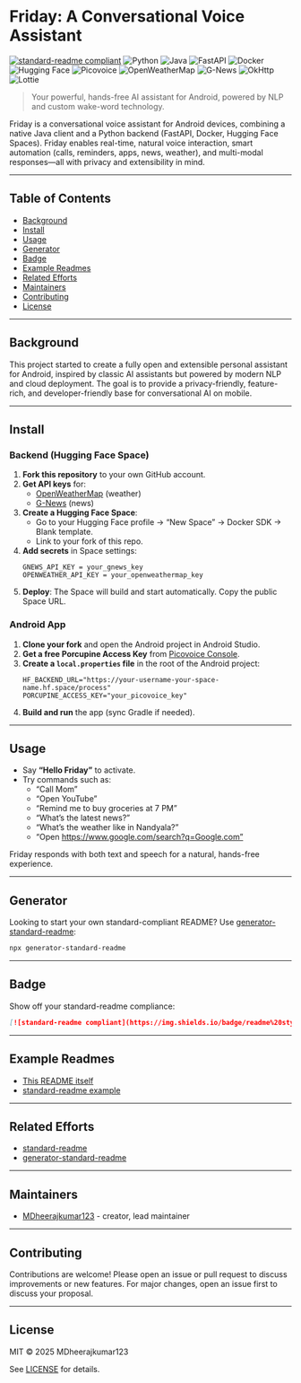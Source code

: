 # Friday: A Conversational Voice Assistant

[![standard-readme compliant](https://img.shields.io/badge/readme%20style-standard-brightgreen.svg?style=flat-square)](https://github.com/RichardLitt/standard-readme)
![Python](https://img.shields.io/badge/Python-3.10-blue.svg?logo=python&style=flat-square)
![Java](https://img.shields.io/badge/Java-Android-orange.svg?logo=java&style=flat-square)
![FastAPI](https://img.shields.io/badge/FastAPI-Backend-009688?logo=fastapi&style=flat-square)
![Docker](https://img.shields.io/badge/Docker-Containerized-2496ED?logo=docker&style=flat-square)
![Hugging Face](https://img.shields.io/badge/Hugging%20Face-Transformers-f9a825?logo=huggingface&style=flat-square)
![Picovoice](https://img.shields.io/badge/Picovoice-Porcupine-6C47FF?style=flat-square)
![OpenWeatherMap](https://img.shields.io/badge/API-OpenWeatherMap-0077be?style=flat-square)
![G-News](https://img.shields.io/badge/API-G--News-34a853?style=flat-square)
![OkHttp](https://img.shields.io/badge/OkHttp-Networking-2C3E50?style=flat-square)
![Lottie](https://img.shields.io/badge/Lottie-Animations-00BFFF?style=flat-square)

> Your powerful, hands-free AI assistant for Android, powered by NLP and custom wake-word technology.

Friday is a conversational voice assistant for Android devices, combining a native Java client and a Python backend (FastAPI, Docker, Hugging Face Spaces). Friday enables real-time, natural voice interaction, smart automation (calls, reminders, apps, news, weather), and multi-modal responses—all with privacy and extensibility in mind.

---

## Table of Contents
- [Background](#background)
- [Install](#install)
- [Usage](#usage)
- [Generator](#generator)
- [Badge](#badge)
- [Example Readmes](#example-readmes)
- [Related Efforts](#related-efforts)
- [Maintainers](#maintainers)
- [Contributing](#contributing)
- [License](#license)

---

## Background

This project started to create a fully open and extensible personal assistant for Android, inspired by classic AI assistants but powered by modern NLP and cloud deployment. The goal is to provide a privacy-friendly, feature-rich, and developer-friendly base for conversational AI on mobile.

---

## Install

### Backend (Hugging Face Space)

1. **Fork this repository** to your own GitHub account.
2. **Get API keys** for:
   - [OpenWeatherMap](https://openweathermap.org/) (weather)
   - [G-News](https://gnews.io/) (news)
3. **Create a Hugging Face Space**:
   - Go to your Hugging Face profile → “New Space” → Docker SDK → Blank template.
   - Link to your fork of this repo.
4. **Add secrets** in Space settings:
   ```
   GNEWS_API_KEY = your_gnews_key
   OPENWEATHER_API_KEY = your_openweathermap_key
   ```
5. **Deploy**: The Space will build and start automatically. Copy the public Space URL.

### Android App

1. **Clone your fork** and open the Android project in Android Studio.
2. **Get a free Porcupine Access Key** from [Picovoice Console](https://picovoice.ai/console/).
3. **Create a `local.properties` file** in the root of the Android project:
   ```
   HF_BACKEND_URL="https://your-username-your-space-name.hf.space/process"
   PORCUPINE_ACCESS_KEY="your_picovoice_key"
   ```
4. **Build and run** the app (sync Gradle if needed).

---

## Usage

- Say **“Hello Friday”** to activate.
- Try commands such as:
  - “Call Mom”
  - “Open YouTube”
  - “Remind me to buy groceries at 7 PM”
  - “What’s the latest news?”
  - “What’s the weather like in Nandyala?”
  - “Open https://www.google.com/search?q=Google.com”

Friday responds with both text and speech for a natural, hands-free experience.

---

## Generator

Looking to start your own standard-compliant README? Use [generator-standard-readme](https://github.com/RichardLitt/generator-standard-readme):

```sh
npx generator-standard-readme
```

---

## Badge

Show off your standard-readme compliance:

```markdown
[![standard-readme compliant](https://img.shields.io/badge/readme%20style-standard-brightgreen.svg?style=flat-square)](https://github.com/RichardLitt/standard-readme)
```

---

## Example Readmes

- [This README itself](https://github.com/MDheerajkumar123/Friday-Voice-Assistant/blob/main/README.md)
- [standard-readme example](https://github.com/RichardLitt/standard-readme/blob/master/example-readmes/)

---

## Related Efforts

- [standard-readme](https://github.com/RichardLitt/standard-readme)
- [generator-standard-readme](https://github.com/RichardLitt/generator-standard-readme)

---

## Maintainers

- [MDheerajkumar123](https://github.com/MDheerajkumar123) - creator, lead maintainer

---

## Contributing

Contributions are welcome! Please open an issue or pull request to discuss improvements or new features. For major changes, open an issue first to discuss your proposal.

---

## License

MIT © 2025 MDheerajkumar123

See [LICENSE](LICENSE) for details.
